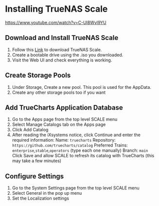 # Installing TrueNAS Scale
https://www.youtube.com/watch?v=C-UI8Wvl9YU

## Download and Install TrueNAS Scale
1. Follow this [Link](https://www.truenas.com/download-truenas-scale/ "TrueNas Scale") to download TrueNAS Scale.
2. Create a bootable drive using the .iso you downloaded.
3. Visit the Web UI and check everything is working.

## Create Storage Pools
1. Under Storage, Create a new pool. This pool is used for the AppData.
2. Create any other storage pools too if you want

## Add TrueCharts Application Database
1. Go to the Apps page from the top level SCALE menu
2. Select Manage Catalogs tab on the Apps page
3. Click Add Catalog
4. After reading the iXsystems notice, click Continue and enter the required information: Name: `truecharts` Repository: `https://github.com/truecharts/catalog` Preferred Trains: `enterprise`,`stable`,`operators` (type each one manually) Branch: `main`
Click Save and allow SCALE to refresh its catalog with TrueCharts (this may take a few minutes)

## Configure Settings
1. Go to the System Settings page from the top level SCALE menu
2. Select General in the pop up menu
3. Set the Localization settings
